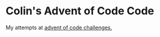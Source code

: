 # Colin's Advent of Code Code

My attempts at [advent of code challenges.](https://adventofcode.com/)
